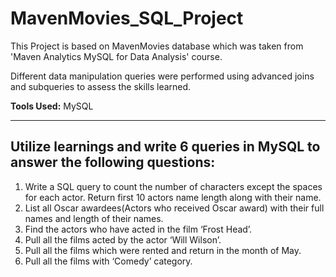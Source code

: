 # MavenMovies_SQL_Project

This Project is based on MavenMovies database which was taken from 'Maven Analytics MySQL for Data Analysis' course. 

Different data manipulation queries were performed using advanced joins and subqueries to assess the skills learned.

**Tools Used:**
MySQL

---

Utilize learnings and write 6 queries in MySQL to answer the following questions:
---
1. Write a SQL query to count the number of characters except the spaces for each actor. Return first 10 actors name length along with their name.
2. List all Oscar awardees(Actors who received Oscar award) with their full names and length of their names.
3. Find the actors who have acted in the film ‘Frost Head’.
4. Pull all the films acted by the actor ‘Will Wilson’.
5. Pull all the films which were rented and return in the month of May.
6. Pull all the films with ‘Comedy’ category.

